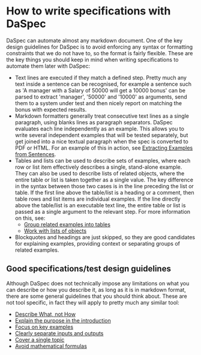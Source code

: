 # How to write specifications with DaSpec

DaSpec can automate almost any markdown document. One of the key design guidelines for DaSpec is to avoid enforcing any syntax or formatting constraints that we do not have to, so the format is fairly flexible. These are the key things you should keep in mind when writing specifications to automate them later with DaSpec:

* Text lines are executed if they match a defined step. Pretty much any text inside a sentence can be recognised, for example a sentence such as 'A manager with a Salary of 50000 will get a 10000 bonus' can be parsed to extract 'manager', '50000' and '10000' as arguments, send them to a system under test and then nicely report on matching the bonus with expected results.
* Markdown formatters generally treat consecutive text lines as a single paragraph, using blanks lines as paragraph separators. DaSpec evaluates each line independently as an example. This allows you to write several independent examples that will be tested separately, but get joined into a nice textual paragraph when the spec is converted to PDF or HTML. For an example of this in action, see [Extracting Examples from Sentences](../examples/extracting_examples_from_sentences).
* Tables and lists can be used to describe sets of examples, where each row or list item effectively describes a single, stand-alone example. They can also be used to describe lists of related objects, where the entire table or list is taken together as a single value. The key difference in the syntax between those two cases is in the line preceding the list or table. If the first line above the table/list is a heading or a comment, then table rows and list items are individual examples. If the line directly above the table/list is an executable text line, the entire table or list is passed as a single argument to the relevant step. For more information on this, see:
  * [Group related examples into tables](tables_as_sets_of_examples.md)
  * [Work with lists of objects](lists_of_objects.md)
* Blockquotes and headings are just skipped, so they are good candidates for explaining examples, providing context or separating groups of related examples.


## Good specifications/test design guidelines

Although DaSpec does not technically impose any limitations on what you can describe or how you describe it, as long as it is in markdown format, there are some general guidelines that you should think about. These are not tool specific, in fact they will apply to pretty much any similar tool:
 
  * [Describe What, not How](idea_specify_what_not_how.md)
  * [Explain the purpose in the introduction](idea_explain_why_intro.md)
  * [Focus on key examples](idea_focus_on_key_examples.md)
  * [Clearly separate inputs and outputs](idea_clearly_split_inputs_outputs.md)
  * [Cover a single topic](idea_one_test_one_topic.md)
  * [Avoid mathematical formulas](idea_avoid_mathematical_formulas.md)
